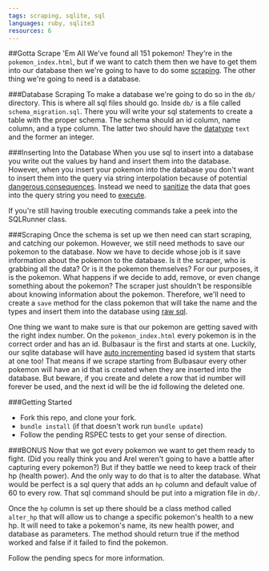```yaml
---
tags: scraping, sqlite, sql
languages: ruby, sqlite3
resources: 6
---
```


##Gotta Scrape 'Em All
We've found all 151 pokemon! They're in the `pokemon_index.html`, but if we want to catch them then we have to get them into our database then we're going to have to do some [scraping](http://ruby.bastardsbook.com/chapters/html-parsing/).  The other thing we're going to need is a database.

###Database Scraping
To make a database we're going to do so in the `db/` directory.  This is where all sql files should go.  Inside `db/` is a file called `schema_migration.sql`.  There you will write your sql statements to create a table with the proper schema.  The schema should an id column, name column, and a type column. The latter two should have the [datatype](http://www.sqlite.org/datatype3.html) `text` and the former an integer.

###Inserting Into the Database
When you use sql to insert into a database you write out the values by hand and insert them into the database.  However, when you insert your pokemon into the database you don't want to insert them into the query via string interpolation because of potential [dangerous consequences](http://xkcd.com/327/).  Instead we need to [sanitize](http://stackoverflow.com/questions/9614236/escaping-strings-for-ruby-sqlite-insert) the data that goes into the query string you need to [execute](http://rdoc.info/github/luislavena/sqlite3-ruby).

If you're still having trouble executing commands take a peek into the SQLRunner class.

###Scraping
Once the schema is set up we then need can start scraping, and catching our pokemon. However, we still need methods to save our pokemon to the database.  Now we have to decide whose job is it save information about the pokemon to the database.  Is it the scraper, who is grabbing all the data? Or is it the pokemon themselves?  For our purposes, it is the pokemon.  What happens if we decide to add, remove, or even change something about the pokemon? The scraper just shouldn't be responsible about knowing information about the pokemon.  Therefore, we'll need to create a `save` method for the class pokemon that will take the name and the types and insert them into the database using [raw sql](http://www.sqlite.org/lang.html).

One thing we want to make sure is that our pokemon are getting saved with the right index number.  On the `pokemon_index.html` every pokemon is in the correct order and has an id.  Bulbasaur is the first and starts at one.  Luckily, our sqlite database will have [auto incrementing](http://www.sqlite.org/faq.html#q1) based id system that starts at one too!  That means if we scrape starting from Bulbasaur every other pokemon will have an id that is created when they are inserted into the database.  But beware, if you create and delete a row that id number will forever be used, and the next id will be the id following the deleted one.

###Getting Started
- Fork this repo, and clone your fork.
- `bundle install` (if that doesn't work run `bundle update`)
- Follow the pending RSPEC tests to get your sense of direction.

###BONUS
Now that we got every pokemon we want to get them ready to fight. (Did you really think you and Arel weren't going to have a battle after capturing every pokemon?) But if they battle we need to keep track of their hp (health power).  And the only way to do that is to alter the database.  What would be perfect is a sql query that adds an `hp` column and default value of 60 to every row.  That sql command should be put into a migration file in `db/`.

Once the `hp` column is set up there should be a class method called `alter_hp` that will allow us to change a specific pokemon's health to a new hp.  It will need to take a pokemon's name, its new health power, and database as parameters. The method should return true if the method worked and false if it failed to find the pokemon.

Follow the pending specs for more information.